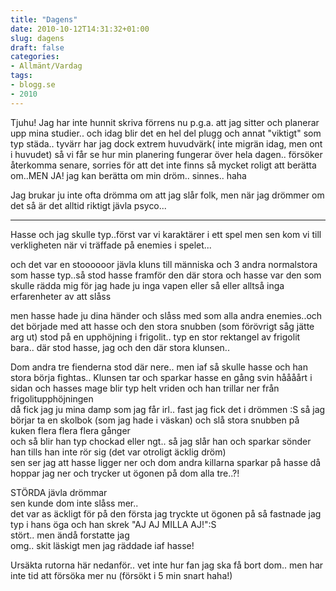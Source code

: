 ```yaml
---
title: "Dagens"
date: 2010-10-12T14:31:32+01:00
slug: dagens
draft: false
categories:
- Allmänt/Vardag
tags:
- blogg.se
- 2010
---
```

Tjuhu! Jag har inte hunnit skriva förrens nu p.g.a. att jag sitter och planerar upp mina studier.. och idag blir det en hel del plugg och annat "viktigt" som typ städa.. tyvärr har jag dock extrem huvudvärk( inte migrän idag, men ont i huvudet) så vi får se hur min planering fungerar över hela dagen.. försöker återkomma senare, sorries för att det inte finns så mycket roligt att berätta om..MEN JA! jag kan berätta om min dröm.. sinnes.. haha  
  
Jag brukar ju inte ofta drömma om att jag slår folk, men när jag drömmer om det så är det alltid riktigt jävla psyco...  
  

* * *

  
  
Hasse och jag skulle typ..först var vi karaktärer i ett spel men sen kom vi till verkligheten när vi träffade på enemies i spelet...  
  
och det var en stoooooor jävla kluns till människa och 3 andra normalstora som hasse typ..så stod hasse framför den där stora och hasse var den som skulle rädda mig för jag hade ju inga vapen eller så eller alltså inga erfarenheter av att slåss  
  
men hasse hade ju dina händer och slåss med som alla andra enemies..och det började med att hasse och den stora snubben (som förövrigt såg jätte arg ut) stod på en upphöjning i frigolit.. typ en stor rektangel av frigolit bara.. där stod hasse, jag och den där stora klunsen..  
  
Dom andra tre fienderna stod där nere.. men iaf så skulle hasse och han stora börja fightas.. Klunsen tar och sparkar hasse en gång svin håååårt i sidan och hasses mage blir typ helt vriden och han trillar ner från frigolitupphöjningen      
då fick jag ju mina damp som jag får irl.. fast jag fick det i drömmen :S så jag börjar ta en skolbok (som jag hade i väskan) och slå stora snubben på kuken flera flera flera gånger  
och så blir han typ chockad eller ngt.. så jag slår han och sparkar sönder han tills han inte rör sig (det var otroligt äcklig dröm)  
sen ser jag att hasse ligger ner och dom andra killarna sparkar på hasse då hoppar jag ner och trycker ut ögonen på dom alla tre..?!  
  
  
  
STÖRDA jävla drömmar  
sen kunde dom inte slåss mer..  
det var as äckligt för på den första jag tryckte ut ögonen på så fastnade jag typ i hans öga och han skrek "AJ AJ MILLA AJ!":S  
stört.. men ändå forstatte jag  
omg.. skit läskigt men jag räddade iaf hasse!  
  
  
  
Ursäkta rutorna här nedanför.. vet inte hur fan jag ska få bort dom.. men har inte tid att försöka mer nu (försökt i 5 min snart haha!)